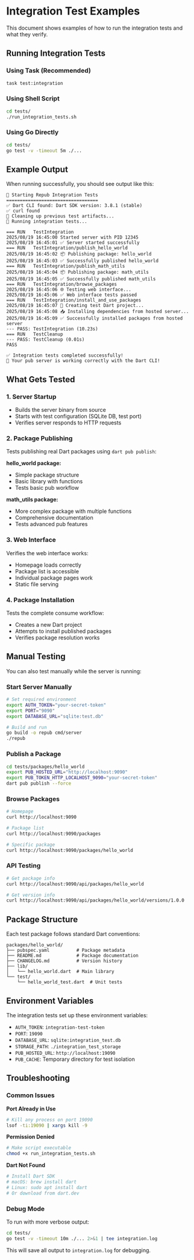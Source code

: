 # Integration Test Examples

This document shows examples of how to run the integration tests and what they verify.

## Running Integration Tests

### Using Task (Recommended)
```bash
task test:integration
```

### Using Shell Script
```bash
cd tests/
./run_integration_tests.sh
```

### Using Go Directly
```bash
cd tests/
go test -v -timeout 5m ./...
```

## Example Output

When running successfully, you should see output like this:

```
🚀 Starting Repub Integration Tests
==================================
✅ Dart CLI found: Dart SDK version: 3.8.1 (stable)
✅ curl found
🧹 Cleaning up previous test artifacts...
🧪 Running integration tests...

=== RUN   TestIntegration
2025/08/19 16:45:00 Started server with PID 12345
2025/08/19 16:45:01 ✅ Server started successfully
=== RUN   TestIntegration/publish_hello_world
2025/08/19 16:45:02 📦 Publishing package: hello_world
2025/08/19 16:45:03 ✅ Successfully published hello_world
=== RUN   TestIntegration/publish_math_utils
2025/08/19 16:45:04 📦 Publishing package: math_utils
2025/08/19 16:45:05 ✅ Successfully published math_utils
=== RUN   TestIntegration/browse_packages
2025/08/19 16:45:06 🌐 Testing web interface...
2025/08/19 16:45:06 ✅ Web interface tests passed
=== RUN   TestIntegration/install_and_use_packages
2025/08/19 16:45:07 📝 Creating test Dart project...
2025/08/19 16:45:08 📥 Installing dependencies from hosted server...
2025/08/19 16:45:09 ✅ Successfully installed packages from hosted server
--- PASS: TestIntegration (10.23s)
=== RUN   TestCleanup
--- PASS: TestCleanup (0.01s)
PASS

✅ Integration tests completed successfully!
🎉 Your pub server is working correctly with the Dart CLI!
```

## What Gets Tested

### 1. Server Startup
- Builds the server binary from source
- Starts with test configuration (SQLite DB, test port)
- Verifies server responds to HTTP requests

### 2. Package Publishing
Tests publishing real Dart packages using `dart pub publish`:

**hello_world package:**
- Simple package structure
- Basic library with functions
- Tests basic pub workflow

**math_utils package:**
- More complex package with multiple functions
- Comprehensive documentation
- Tests advanced pub features

### 3. Web Interface
Verifies the web interface works:
- Homepage loads correctly
- Package list is accessible
- Individual package pages work
- Static file serving

### 4. Package Installation
Tests the complete consume workflow:
- Creates a new Dart project
- Attempts to install published packages
- Verifies package resolution works

## Manual Testing

You can also test manually while the server is running:

### Start Server Manually
```bash
# Set required environment
export AUTH_TOKEN="your-secret-token"
export PORT="9090"
export DATABASE_URL="sqlite:test.db"

# Build and run
go build -o repub cmd/server
./repub
```

### Publish a Package
```bash
cd tests/packages/hello_world
export PUB_HOSTED_URL="http://localhost:9090"
export PUB_TOKEN_HTTP_LOCALHOST_9090="your-secret-token"
dart pub publish --force
```

### Browse Packages
```bash
# Homepage
curl http://localhost:9090

# Package list
curl http://localhost:9090/packages

# Specific package
curl http://localhost:9090/packages/hello_world
```

### API Testing
```bash
# Get package info
curl http://localhost:9090/api/packages/hello_world

# Get version info  
curl http://localhost:9090/api/packages/hello_world/versions/1.0.0
```

## Package Structure

Each test package follows standard Dart conventions:

```
packages/hello_world/
├── pubspec.yaml          # Package metadata
├── README.md             # Package documentation
├── CHANGELOG.md          # Version history
├── lib/
│   └── hello_world.dart  # Main library
└── test/
    └── hello_world_test.dart  # Unit tests
```

## Environment Variables

The integration tests set up these environment variables:

- `AUTH_TOKEN`: `integration-test-token`
- `PORT`: `19090`
- `DATABASE_URL`: `sqlite:integration_test.db`
- `STORAGE_PATH`: `./integration_test_storage`
- `PUB_HOSTED_URL`: `http://localhost:19090`
- `PUB_CACHE`: Temporary directory for test isolation

## Troubleshooting

### Common Issues

**Port Already in Use**
```bash
# Kill any process on port 19090
lsof -ti:19090 | xargs kill -9
```

**Permission Denied**
```bash
# Make script executable
chmod +x run_integration_tests.sh
```

**Dart Not Found**
```bash
# Install Dart SDK
# macOS: brew install dart
# Linux: sudo apt install dart
# Or download from dart.dev
```

### Debug Mode

To run with more verbose output:

```bash
cd tests/
go test -v -timeout 10m ./... 2>&1 | tee integration.log
```

This will save all output to `integration.log` for debugging.
